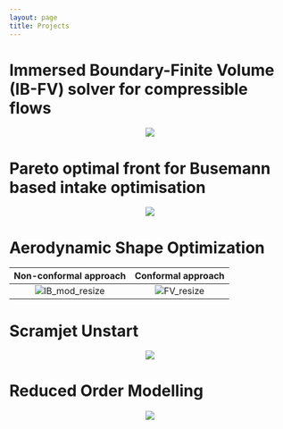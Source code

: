 ```yaml
---
layout: page
title: Projects
---
```


# Immersed Boundary-Finite Volume (IB-FV) solver for compressible flows

<p align="center">
<img src="https://user-images.githubusercontent.com/34644464/108954142-af758100-76af-11eb-9e4b-3f7667e141f9.gif">
</p>

# Pareto optimal front for Busemann based intake optimisation

<p align="center">
<img src="https://user-images.githubusercontent.com/34644464/111464158-c6197000-8763-11eb-83db-28ae69c9c746.gif">
</p>

# Aerodynamic Shape Optimization

Non-conformal approach             |  Conformal approach
:-------------------------:|:-------------------------:
![IB_mod_resize](https://user-images.githubusercontent.com/34644464/108954560-53f7c300-76b0-11eb-920f-6f26172d9079.gif)  |  ![FV_resize](https://user-images.githubusercontent.com/34644464/108243889-eddfdd00-7191-11eb-8ebc-6c92b30d9415.gif)

# Scramjet Unstart

<p align="center">
<img src="https://user-images.githubusercontent.com/34644464/108244778-ea992100-7192-11eb-82e4-5e0a50b2908c.gif">
</p>

# Reduced Order Modelling

<p align="center">
<img src="https://user-images.githubusercontent.com/34644464/111465352-573d1680-8765-11eb-940d-bd39a0e49fef.gif">
</p>
